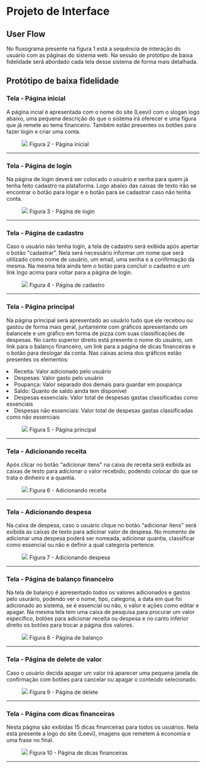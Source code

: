 
# Projeto de Interface

## User Flow

No fluxograma presente na figura 1 está a sequência de interação do usuário com as páginas do sistema web. Na sessão de protótipo de baixa fidelidade será abordado cada tela desse sistema de forma mais detalhada.


## Protótipo de baixa fidelidade


### Tela - Página inicial  
<p> A página incial é apresentada com o nome do site (Leevi) com o slogan logo abaixo, uma pequena descrição do que o sistema irá oferecer e uma figura que já remete ao tema financeiro. Também estão presentes os botões para fazer login e criar uma conta.  </p>

<figure>
<img src="https://github.com/ICEI-PUC-Minas-PMV-ADS/pmv-ads-2024-1-e1-proj-web-t12-gerfin/assets/157512224/b271ca32-c1ff-4734-91b7-afddacf5c0b0">
 <figurecaption> Figura 2 - Página inicial</figurecaption>
</figure>
<hr>

### Tela - Página de login
<p> Na página de login deverá ser colocado o usuário e senha para quem já tenha feito cadastro na plataforma. Logo abaixo das caixas de texto irão se encontrar o botão para logar e o botão para se cadastrar caso não tenha conta. </p>

<figure>
 <img src="https://github.com/ICEI-PUC-Minas-PMV-ADS/pmv-ads-2024-1-e1-proj-web-t12-gerfin/assets/157512224/0266c470-9c71-4553-a618-8b4da2345258">
 <figurecaption> Figura 3 - Página de login </figurecaption>
</figure>
<hr>

### Tela - Página de cadastro
<p> Caso o usuário não tenha login, a tela de cadastro será exibida após apertar o botão "cadastrar". Nela será necessário informar um nome que será utilizado como nome de usuário, um email, uma senha e a confirmação da mesma. Na mesma tela ainda tem o botão para concluir o cadastro e um link logo acima para voltar para a página de login. </p>

<figure> <img src="https://github.com/ICEI-PUC-Minas-PMV-ADS/pmv-ads-2024-1-e1-proj-web-t12-gerfin/assets/157512224/8b0101c3-8659-40d2-b37d-a712386e5a6e">
          <figurecaption> Figura 4 - Página de cadastro </figurecaption> 
</figure>
<hr>

### Tela - Página principal
<p> Na página principal será apresentado ao usuário tudo que ele recebou ou gastou de forma mais geral, juntamente com gráficos apresentando um balancete e um gráfico em forma de pizza com suas classificações de despesas. No canto superior direito está presente o nome do usuário, um link para o balanço financeiro, um link para a página de dicas financeiras e o botão para deslogar da conta.
Nas caixas acima dos gráficos estão presentes os elementos:
</p>
<li> Receita: Valor adicionado pelo usuário </li>
<li> Despesas: Valor gasto pelo usuário</li>
<li> Poupança: Valor separado dos demais para guardar em poupança</li>
<li> Saldo: Quanto de saldo ainda tem disponível </li>
<li> Despesas essenciais: Valor total de despesas gastas classificadas como essenciais</li>
<li> Despesas não essenciais: Valor total de despesas gastas classificadas como não essenciais</li>
<p></p>
<figure>
 <img src="https://github.com/ICEI-PUC-Minas-PMV-ADS/pmv-ads-2024-1-e1-proj-web-t12-gerfin/assets/157512224/44b8419a-509f-4005-af29-ef066f56011e">
  <figurecaption> Figura 5 - Página principal</figurecaption>
</figure>
<hr>

### Tela - Adicionando receita
<p> Após clicar no botão "adicionar itens" na caixa de receita será exibida as caixas de testo para adicionar o valor recebido, podendo colocar do que se trata o dinheiro e a quantia. </p>

<figure> <img src="https://github.com/ICEI-PUC-Minas-PMV-ADS/pmv-ads-2024-1-e1-proj-web-t12-gerfin/assets/157512224/987f38d1-53ae-438d-af4a-308793fc62d9">
<figurecaption> Figura 6 - Adicionando receita</figurecaption>
</figure>
<hr>

### Tela - Adicionando despesa
<p> Na caixa de despesa, caso o usuário clique no botão "adicionar itens" será exibida as caixas de texto para adicinar valor de despesa. No momento de adicionar uma despesa poderá ser nomeada, adicionar quantia, classificar como essencial ou não e definir a qual categoria pertence.</p>

<figure><img src="https://github.com/ICEI-PUC-Minas-PMV-ADS/pmv-ads-2024-1-e1-proj-web-t12-gerfin/assets/157512224/0a71027d-dca2-485d-b50e-91530742ac7e">
<figurecaption> Figura 7 - Adicionando despesa </figurecaption>
</figure>
<hr>

### Tela - Página de balanço financeiro
<p> Na tela de balanço é apresentado todos os valores adicionados e gastos pelo usurário, podendo ver o nome, tipo, categoria, a data em que foi adicionado ao sistema, se é essencial ou não, o valor e ações como editar e apagar. Na mesma tela tem uma caixa de pesquisa para procurar um valor específico, botões para adicionar receita ou despesa e no canto inferior direito os botões para trocar a página dos valores. </p>

<figure> <img src="https://github.com/ICEI-PUC-Minas-PMV-ADS/pmv-ads-2024-1-e1-proj-web-t12-gerfin/assets/157512224/614d7502-3794-4b96-b36b-86fe4570e10a">
 <figurecaption> Figura 8 - Página de balanço </figurecaption>
</figure>
<hr>

### Tela - Página de delete de valor
<p> Caso o usuário decida apagar um valor irá aparecer uma pequena janela de confirmação com botões para cancelar ou apagar o conteúdo selecionado. </p>

<figure> <img src="https://github.com/ICEI-PUC-Minas-PMV-ADS/pmv-ads-2024-1-e1-proj-web-t12-gerfin/assets/157512224/0a3507a9-958e-4b25-a03a-0c4fd7d68a8a">
 <figurecaption> Figura 9 - Página de delete</figurecaption>
          </figure>
<hr>

### Tela - Página com dicas financeiras
<p> Nesta página são exibidas 15 dicas financeiras para todos os usuários. Nela está presente a logo do site (Leevi), imagens que remetem à economia e uma frase no final. </p>

<figure> <img src="https://github.com/ICEI-PUC-Minas-PMV-ADS/pmv-ads-2024-1-e1-proj-web-t12-gerfin/assets/157512224/f5c2e46e-84e6-4bff-a837-7891c407caa6">
<figurecaption> Figura 10 - Página de dicas financeiras </figurecaption>
</figure>
<hr>
